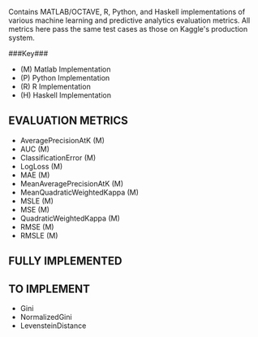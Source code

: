 Contains MATLAB/OCTAVE, R, Python, and Haskell implementations of various machine learning and predictive analytics evaluation metrics. All metrics here pass the same test cases as those on Kaggle's production system.

###Key###

 - (M) Matlab Implementation
 - (P) Python Implementation
 - (R) R Implementation
 - (H) Haskell Implementation

EVALUATION METRICS
------------------

 - AveragePrecisionAtK (M)
 - AUC (M)
 - ClassificationError (M)
 - LogLoss (M)
 - MAE (M)
 - MeanAveragePrecisionAtK (M)
 - MeanQuadraticWeightedKappa (M)
 - MSLE (M)
 - MSE (M)
 - QuadraticWeightedKappa (M)
 - RMSE (M)
 - RMSLE (M)

FULLY IMPLEMENTED
-----------------

TO IMPLEMENT
------------

 - Gini
 - NormalizedGini
 - LevensteinDistance
